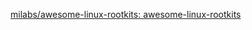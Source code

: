 
[milabs/awesome-linux-rootkits: awesome-linux-rootkits](https://github.com/milabs/awesome-linux-rootkits)
